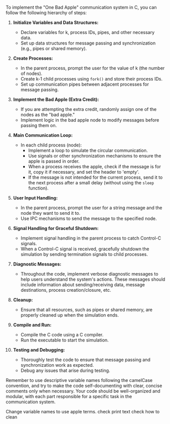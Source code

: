 To implement the "One Bad Apple" communication system in C, you can follow the following hierarchy of steps:

1. **Initialize Variables and Data Structures:**

   - Declare variables for k, process IDs, pipes, and other necessary data.
   - Set up data structures for message passing and synchronization (e.g., pipes or shared memory).

2. **Create Processes:**

   - In the parent process, prompt the user for the value of k (the number of nodes).
   - Create k-1 child processes using `fork()` and store their process IDs.
   - Set up communication pipes between adjacent processes for message passing.

3. **Implement the Bad Apple (Extra Credit):**

   - If you are attempting the extra credit, randomly assign one of the nodes as the "bad apple."
   - Implement logic in the bad apple node to modify messages before passing them on.

4. **Main Communication Loop:**

   - In each child process (node):
     - Implement a loop to simulate the circular communication.
     - Use signals or other synchronization mechanisms to ensure the apple is passed in order.
     - When a process receives the apple, check if the message is for it, copy it if necessary, and set the header to 'empty'.
     - If the message is not intended for the current process, send it to the next process after a small delay (without using the `sleep` function).

5. **User Input Handling:**

   - In the parent process, prompt the user for a string message and the node they want to send it to.
   - Use IPC mechanisms to send the message to the specified node.

6. **Signal Handling for Graceful Shutdown:**

   - Implement signal handling in the parent process to catch Control-C signals.
   - When a Control-C signal is received, gracefully shutdown the simulation by sending termination signals to child processes.

7. **Diagnostic Messages:**

   - Throughout the code, implement verbose diagnostic messages to help users understand the system's actions. These messages should include information about sending/receiving data, message destinations, process creation/closure, etc.

8. **Cleanup:**

   - Ensure that all resources, such as pipes or shared memory, are properly cleaned up when the simulation ends.

9. **Compile and Run:**

   - Compile the C code using a C compiler.
   - Run the executable to start the simulation.

10. **Testing and Debugging:**
    - Thoroughly test the code to ensure that message passing and synchronization work as expected.
    - Debug any issues that arise during testing.

Remember to use descriptive variable names following the camelCase convention, and try to make the code self-documenting with clear, concise comments only when necessary. Your code should be well-organized and modular, with each part responsible for a specific task in the communication system.

Change variable names to use apple terms.
check print text
check how to clean